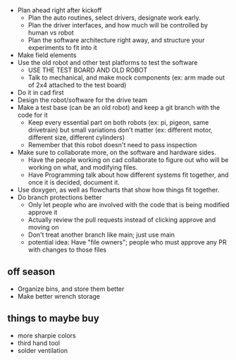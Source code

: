 - Plan ahead right after kickoff
  - Plan the auto routines, select drivers, designate work early. 
  - Plan the driver interfaces, and how much will be controlled by human vs robot
  - Plan the software architecture right away, and structure your experiments to fit into it
- Make field elements
- Use the old robot and other test platforms to test the software
  - USE THE TEST BOARD AND OLD ROBOT
  - Talk to mechanical, and make mock components (ex: arm made out of 2x4 attached to the test board)
- Do it in cad first
- Design the robot/software for the drive team
- Make a test base (can be an old robot) and keep a git branch with the code for it
  - Keep every essential part on both robots (ex: pi, pigeon, same drivetrain) but small variations don't matter (ex: different motor, different size, different cylinders)
  - Remember that this robot doesn't need to pass inspection 
- Make sure to collaborate more, on the software and hardware sides. 
  - Have the people working on cad collaborate to figure out who will be working on what, and modifying files. 
  - Have Programming talk about how different systems fit together, and once it is decided, document it. 
- Use doxygen, as well as flowcharts that show how things fit together. 
- Do branch protections better
  - Only let people who are involved with the code that is being modified approve it
  - Actually review the pull requests instead of clicking approve and moving on
  - Don't treat another branch like main; just use main
  - potential idea: Have "file owners"; people who must approve any PR with changes to those files


## off season
- Organize bins, and store them better
- Make better wrench storage


## things to maybe buy
- more sharpie colors
- third hand tool
- solder ventilation 
